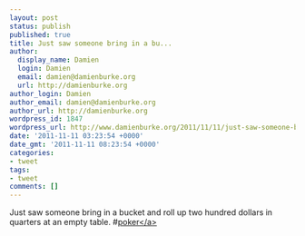 ```yaml
---
layout: post
status: publish
published: true
title: Just saw someone bring in a bu...
author:
  display_name: Damien
  login: Damien
  email: damien@damienburke.org
  url: http://damienburke.org
author_login: Damien
author_email: damien@damienburke.org
author_url: http://damienburke.org
wordpress_id: 1847
wordpress_url: http://www.damienburke.org/2011/11/11/just-saw-someone-bring-in-a-bu/
date: '2011-11-11 03:23:54 +0000'
date_gmt: '2011-11-11 08:23:54 +0000'
categories:
- tweet
tags:
- tweet
comments: []
---
```

<p>Just saw someone bring in a bucket and roll up two hundred dollars in quarters at an empty table. #<a href="http:&#47;&#47;search.twitter.com&#47;search?q=%23poker" class="aktt_hashtag">poker<&#47;a></p>

